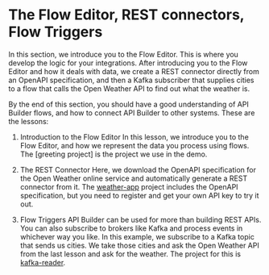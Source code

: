 # The Flow Editor, REST connectors, Flow Triggers

In this section, we introduce you to the Flow Editor. This is where you develop the logic for your integrations. After introducing you to the Flow Editor and how it deals with data, we create a REST connector directly from an OpenAPI specification, and then a Kafka subscriber that supplies cities to a flow that calls the Open Weather API to find out what the weather is.

By the end of this section, you should have a good understanding of API Builder flows, and how to connect API Builder to other systems. These are the lessons:

1. Introduction to the Flow Editor
In this lesson, we introduce you to the Flow Editor, and how we represent the data you process using flows. The [greeting project] is the project we use in the demo.

2. The REST Connector
Here, we download the OpenAPI specification for the Open Weather online service and automatically generate a REST connector from it. The [weather-app](https://github.com/Axway-API-Builder-Ext/Axway-University/tree/main/section-2/weather-app) project includes the OpenAPI specification, but you need to register and get your own API key to try it out.

3. Flow Triggers
API Builder can be used for more than building REST APIs. You can also subscribe to brokers like Kafka and process events in whichever way you like. In this example, we subscribe to a Kafka topic that sends us cities. We take those cities and ask the Open Weather API from the last lesson and ask for the weather. The project for this is [kafka-reader](https://github.com/Axway-API-Builder-Ext/Axway-University/tree/main/section-2/kafka-reader).
